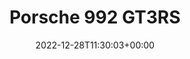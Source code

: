 ---
title: "Porsche 992 GT3RS"
date: 2022-12-28T11:30:03+00:00
# weight: 1
# aliases: ["/first"]
tags: ["porsche"]
# author: ["Me", "You"] # multiple authors
showToc: true
TocOpen: false
draft: true
hidemeta: false
comments: false
description: "Desc Text."
canonicalURL: "https://canonical.url/to/page"
disableHLJS: true # to disable highlightjs
disableShare: false
disableHLJS: false
hideSummary: false
searchHidden: true
ShowReadingTime: true
ShowBreadCrumbs: true
ShowPostNavLinks: true
ShowWordCount: false
ShowRssButtonInSectionTermList: true
UseHugoToc: true
cover:
    image: "https://files.porsche.com/filestore/image/multimedia/none/992-gt3-rs-modelimage-sideshot/model/cfbb8ed3-1a15-11ed-80f5-005056bbdc38/porsche-model.png" # image path/url
    alt: "Unavailable" # alt text
    caption: "<text>" # display caption under cover
    relative: false # when using page bundles set this to true
    hidden: false # only hide on current single page
# editPost:
#     URL: "https://github.com/<path_to_repo>/content"
#     Text: "Suggest Changes" # edit text
#     appendFilePath: true # to append file path to Edit link
--- 